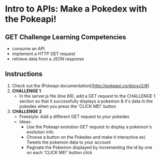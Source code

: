 
# Intro to APIs: Make a Pokedex with the Pokeapi!

## GET Challenge Learning Competencies
- consume an API 
- implement a HTTP GET request
- retrieve data from a JSON response

## Instructions
1. Check out the (Pokeapi documentation)[http://pokeapi.co/docsv2/#]
2. **CHALLENGE 1**
	- In the server.js file (line 66), add a GET request to the CHALLENGE 1 section so that it successfully displays a pokemon & it's data in the pokedex when you press the 'CLICK ME!' button 
3. **CHALLENGE 2**
	- Freestyle:  Add a different GET request to your pokedex
	- Ideas:  
		- Use the Pokeapi evolution GET request to display a pokemon's evolution info 
		- Choose a button on the Pokedex and make it interactive ex) Tweets the pokemon data to your account
		- Paginate the Pokemon displayed by incrementing the id by one on each 'CLICK ME!' button click
